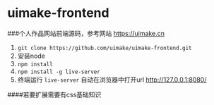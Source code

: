 # uimake-frontend

###个人作品网站前端源码，参考网站 https://uimake.cn

1. `git clone https://github.com/uimake/uimake-frontend.git`
2. 安装node
3. `npm install`
4. `npm install -g live-server`
5. 终端运行 `live-server` 自动在浏览器中打开url http://127.0.0.1:8080/

####若要扩展需要有css基础知识